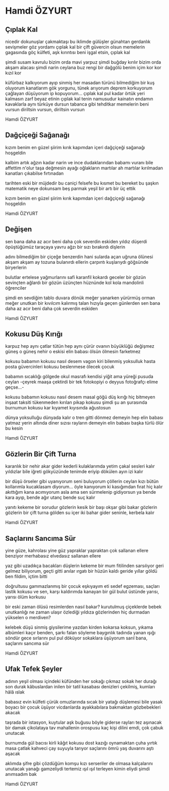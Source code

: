 # Hamdi ÖZYURT

## Çıplak Kal

nicedir dokunuşlar çakmaktaşı bu iklimde
gülüşler günahtan gerdanlık
sevişmeler göz yordamı
çıplak kal
bir çift güvercin olsun memelerin
gagasında göç külfeti, aşk kırıntısı
beni işgal etsin, çıplak kal


şimdi susam kavrulu bizim orda
mavi yarpuz şimdi
buğday kırılır bizim orda
akşam alacası şimdi
narin ceylana buz rengi bir dağgölü
benim içim kor kor
kızıl kor


küfürbaz kalkıyorum
   ayıp sinmiş her masadan
türünü bilmediğim bir kuş oluyorum
kanatlarım gök yorgunu, tünek arıyorum
deprem korkuyorum
   çağlayan düşüyorum
      ip kopuyorum...
çıplak kal
pul kadar örtük yeri kalmasın
   zarf beyaz etinin
çıplak kal
tenin namusudur kainatın
endamın kavaklarla aynı türküye dursun
tabanca gibi tehditkar memelerin
   beni vursun
       diriltsin vursun, diriltsin vursun

Hamdi ÖZYURT

## Dağçiçeği Sağanağı

kızım benim
en güzel şiirim
kırık kapımdan içeri
   dağçiçeği sağanağı
hoşgeldin

kalbim artık
   ağzın kadar narin
ve ince dudaklarından
babamı vuranı bile affettim
n'olur taşa değmesin
   ayağı oğlakların
martılar ah martılar
kırılmadan kanatları
   çıkabilse fırtınadan


tarihten eski bir müjdedir
bu caniçi felsefe
bu kısmet bu bereket
bu şaşkın matematik
neye dokunsam beş parmak yeşil
bir artı bir üç ettik


kızım benim
en güzel şiirim
kırık kapımdan içeri
   dağçiçeği sağanağı
hoşgeldin

Hamdi ÖZYURT

## Değişen

sen bana daha az acır
   beni daha çok severdin eskiden
yıldız düşerdi
   öpüştüğümüz taraçaya
yavru ağzı bir sızı
   bırakırdı dişlerin


adını bilmediğim
   bir çiçeğe benzerdin
 hani sularda açan
   uğruna ölünesi
 akşam akşam ay tozuna
   bulanırdı ellerin
 çarpıntı kuşlarıydı
   göğsünde biryerlerin


 bulutlar ertelese yağmurlarını
    safi karanfil kokardı geceler
 bir gözün sevinçten ağlardı
   bir gözün üzünçten
hüznünde kol kola
   mandolinli öğrenciler


şimdi en sevdiğim tablo
   duvara dönük
 meğer yanarken yürürmüş orman
 meğer unutkan bir kıvılcım kalırmış
  talan hızıyla geçen günlerden
 sen bana daha az acır
  beni daha çok severdin eskiden

Hamdi ÖZYURT

## Kokusu Düş Kırığı

karpuz hep aynı çatlar
tütün hep aynı çürür
ovanın büyüklüğü değişmez
güneş o güneş
nehir o eskisi
elin babası ölsün ölmesin
   farketmez


kokusu babamın
   kokusu nasıl desem
vagon kiri
bilenmiş yoksulluk
hasta posta güvercinleri
kokusu beslenmese
   ölecek çocuk


babamın sıcaklığı
   gölgede okul masrafı
kendisi yiğit ama
   yüreği pusuda ceylan
-çeyrek maaşa çektirdi
   bir tek fotokopiyi
o deyyus fotoğrafçı
   elime geçse...-


kokusu babamın
   kokusu nasıl desem
masal göğü
düş kırığı
hiç bitmeyen inşaat
taksiti tükenmeden kırılan pikap
kokusu şimdi şu an
   şurasında burnumun
kokusu kar kıyamet
   kıyısında ağustosun

dünya yoksulluğu dünyada kalır
o tren gitti
   dönmez demeyin
hep elin babası yatmaz yerin altında
diner sızısı rayların
   demeyin
elin babası başka türlü ölür
   bu kesin

Hamdi ÖZYURT

## Gözlerin Bir Çift Turna

karanlık bir nehir akar gider kederli
kulaklarımda yetim çakal sesleri kalır
yıldızlar bile iğreti gökyüzünde
tenimde eriyip dökülen ayın izi kalır


bir düşü örseler gibi uyanıyorum
seni buluyorum çöllerin ceylan kızı
bütün kollarımla kucaklasam diyorum...
öyle kanıyorum ki kasığımdan
   fırat hiç kalır
akıttığım kana acımıyorum asla
ama sen sürmelenip gidiyorsun ya
bende kara ayıp, bende ağır utanç
   bende suç kalır


yanıtı kekeme bir sorudur gözlerin
kesik bir başı okşar gibi bakar gözlerin
gözlerin bir çift turna gölden su içer
iki bahar gider seninle, kerbela kalır

Hamdi ÖZYURT

## Saçlarını Sancıma Sür

yine güze, kahrolası yine güz
yapraklar yapraktan çok
   sallanan ellere benziyor
merhabasız elvedasız sallanan ellere


yaz gibi uzadıkça bacakları düşlerin
   kekeme bir mum fitilinden sarsılıyor
geri gelmez biliyorum, geçti gitti
anılar ırgatı bir hüzün kaldı geride
yıllar göldü ben fildim, içtim bitti


doğrultusu gammazlanmış
   bir çocuk eşkıyayım
eti sedef egzeması, saçları lastik kokusu
ve sen, karşı kaldırımda kanayan bir gül
bulut üstünde yarısı, yarısı ölüm korkusu

bir eski zaman ölüsü resimlerden nasıl bakar?
kurutulmuş çiçeklerde bebek unutkanlığı
ne zaman ulaşır özlediği yıldıza
   gözlerinden hiç durmadan
      yükselen o merdiven?


kelebek düşü sinmiş giysilerime yazdan
kirden kokarsa koksun, yıkama
albümleri kaçır benden, şarkı falan söyleme
baygınlık tadında yanan ışığı söndür
gece sırlarını pul pul döküyor sokaklara
üşüyorum sarıl bana, saçlarını sancıma sür

Hamdi ÖZYURT

## Ufak Tefek Şeyler

adının yeşil olması içindeki küfünden
her sokağı çıkmaz sokak
   her durağı son durak
kâbuslardan inilen bir tatil kasabası
denizleri çekilmiş, kumları hâlâ ıslak


babasız evin külfeti çürük omuzlarında
sıcak bir yatağı düşlemesi bile yasak
boyacı bir çocuk üşüyor vicdanlarda
ayakkabılara bakmaktan gözbebekleri akacak


taşrada bir istasyon, kuytular aşk buğusu
böyle giderse rayları tez aşınacak
bir damak çikolataya tav
   mahallenin orospusu
kaç kişi dilini emdi, çok çabuk unutacak


burnumda gül bacısı kirli kâğıt kokusu
dost kazığı oynamaktan çuha yırtık
   masa çatlak
kahveci çay suyuyla tarıyor saçlarını
ömrü yaş duvarını aştı aşacak


aklımda şifre gibi çözdüğüm komşu kızı
serseriler de olmasa kalçalarını unutacak
yanağı gamzeliydi tertemiz ışıl ışıl
terleyen kimin eliydi şimdi anımsadım bak

Hamdi ÖZYURT